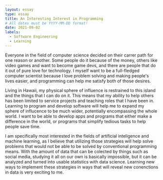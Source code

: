 ```yaml
---
layout: essay
type: essay
title: An Interesting Interest in Programming
# All dates must be YYYY-MM-DD format!
date: 2021-09-02
labels:
  - Software Engineering
  - Learning
---
```


Everyone in the field of computer science decided on their carrer path for one reason or another. Some people do it because of the money, others like video games and want to become game devs, and there are people that do it out of pure love for technology. I myself want to be a full-fledged computer scientist because I love problem solving and making people's lives easier, and programming can help me satisfy both of those desires. 

Living in Hawaii, my physical sphere of influence is restrained to this island and the things that I can do on it. This means that my ability to help others has been limited to service projects and teaching roles that I have been in. Learning to program and develop software will help me to expand my sphere of influcence to be much wider, potentially encompassing the whole world. I want to be able to develop apps and programs that either make a difference in the world, or programs that simplify tedious tasks to help people save time. 

I am specifically most interested in the fields of artificial inteligence and machine learning, as I believe that utilizing those strategies will help solve problems that would not be able to be solved by conventional programming means. With the amount of data that can be colected by things such as social media, studying it all on our own is basically impossible, but it can be analyzed and turned into usable statistics with data science. Learning new ways to implement these strategies in ways that will reveal new conenctions in data is very exciting to me. 
